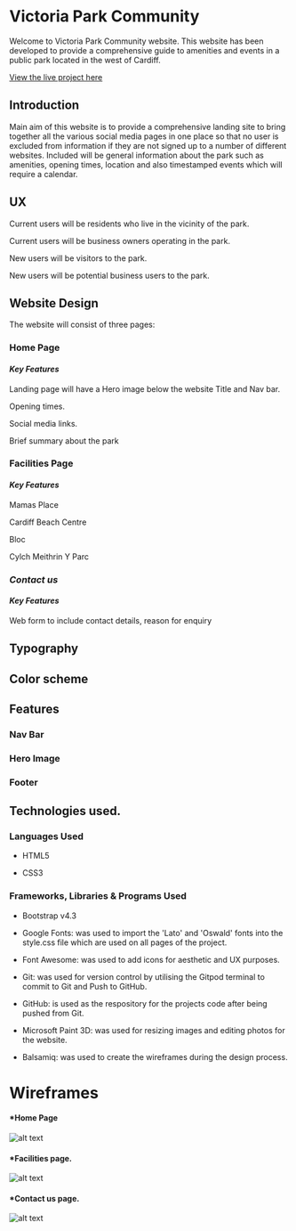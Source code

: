 # **Victoria Park Community**

Welcome to Victoria Park Community website. This website has been developed to provide a comprehensive guide to amenities and events in a public park located in the west of Cardiff.

[View the live project here](https://github.com/lisaloudness/project1_community_page.git)

## **Introduction**

Main aim of this website is to provide a comprehensive landing site to bring together all the various social media pages in one place so that no user is excluded from information if they are not signed up to a number of different websites. Included will be general information about the park such as amenities, opening times, location and also timestamped events which will require a calendar.

## **UX**

Current users will be residents who live in the vicinity of the park.

Current users will be business owners operating in the park.

New users will be visitors to the park.

New users will be potential business users to the park.

## **Website Design**

The website will consist of three pages:

### **Home Page**

#### _Key Features_

Landing page will have a Hero image below the website Title and Nav bar.

Opening times.

Social media links.

Brief summary about the park

### **Facilities Page**

#### _Key Features_

Mamas Place

Cardiff Beach Centre

Bloc

Cylch Meithrin Y Parc

### _Contact us_

#### _Key Features_

Web form to include contact details, reason for enquiry

## Typography

## Color scheme

## Features

### Nav Bar

### Hero Image

### Footer

## Technologies used.

### Languages Used

- HTML5

- CSS3

### **Frameworks, Libraries & Programs Used**

- Bootstrap v4.3

- Google Fonts: was used to import the 'Lato' and 'Oswald' fonts into the style.css file which are used on all pages of the project.

- Font Awesome: was used to add icons for aesthetic and UX purposes.

- Git: was used for version control by utilising the Gitpod terminal to commit to Git and Push to GitHub.

- GitHub: is used as the respository for the projects code after being pushed from Git.

- Microsoft Paint 3D: was used for resizing images and editing photos for the website.

- Balsamiq: was used to create the wireframes during the design process.

# Wireframes

#### \*Home Page

![alt text](Documentation/Wireframes/home_wireframe.png)

#### \*Facilities page.

![alt text](Documentation/Wireframes/facilities_wireframe.png)

#### \*Contact us page.

![alt text](Documentation/Wireframes/contact_wireframe.png)
